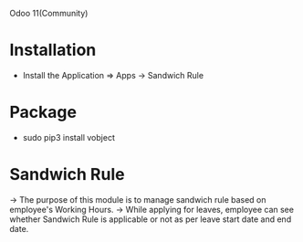 Odoo 11(Community)

Installation 
============
* Install the Application => Apps -> Sandwich Rule

Package
============
* sudo pip3 install vobject

Sandwich Rule
===========
-> The purpose of this module is to manage sandwich rule based on employee's Working Hours.
-> While applying for leaves, employee can see whether Sandwich Rule is applicable or not as per leave start date and end date.
